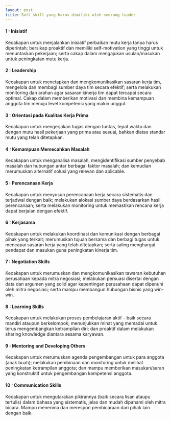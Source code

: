 ```yaml
---
layout: post
title: Soft skill yang harus dimiliki oleh seorang leader
---
```


#### 1 : Inisiatif

Kecakapan untuk menjalankan inisiatif perbaikan mutu kerja tanpa harus diperintah; bersikap proaktif dan memiliki self-motivation yang tinggi untuk menuntaskan pekerjaan; serta cakap dalam mengajukan usulan/masukan untuk peningkatan mutu kerja.

#### 2 : Leadership

Kecakapan untuk menetapkan dan mengkomunikasikan sasaran kerja tim, mengelola dan membagi sumber daya tim secara efektif; serta melakukan monitoring dan arahan agar sasaran kinerja tim dapat tercapai secara optimal. Cakap dalam memberikan motivasi dan membina kemampuan anggota tim menuju level kompetensi yang makin unggul.

#### 3 : Orientasi pada Kualitas Kerja Prima

Kecakapan untuk mengerjakan tugas dengan tuntas, tepat waktu dan dengan mutu hasil pekerjaan yang prima atau sesuai, bahkan diatas standar mutu yang telah ditetapkan.

#### 4 : Kemampuan Memecahkan Masalah

Kecakapan untuk menganalisa masalah, mengidentifikasi sumber penyebab masalah dan hubungan antar berbagai faktor masalah; dan kemudian merumuskan alternatif solusi yang relevan dan aplicable.

#### 5 : Perencanaan Kerja

Kecakapan untuk menyusun perencanaan kerja secara sistematis dan terjadwal dengan baik; melakukan alokasi sumber daya berdasarkan hasil perencanaan; serta melakukan monitoring untuk memastikan rencana kerja dapat berjalan dengan efektif.

#### 6 : Kerjasama

Kecakapan untuk melakukan koordinasi dan komunikasi dengan berbagai pihak yang terkait; merumuskan tujuan bersama dan berbagi tugas untuk mencapai sasaran kerja yang telah ditetapkan; serta saling menghargai pendapat dan masukan guna peningkatan kinerja tim.

#### 7 : Negotiation Skills

Kecakapan untuk merumuskan dan mengkomunikasikan tawaran kebutuhan perusahaan kepada mitra negosiasi; melakukan persuasi disertai dengan data dan argumen yang solid agar kepentingan perusahaan dapat dipenuhi oleh mitra negosiasi; serta mampu membangun hubungan bisnis yang win-win.

#### 8 : Learning Skills

Kecakapan untuk melakukan proses pembelajaran aktif – baik secara mandiri ataupun berkelompok; menunjukkan minat yang memadai untuk terus mengembangkan ketrampilan diri; dan proaktif dalam melakukan sharing knowledge diantara sesama karyawan.

#### 9 : Mentoring and Developing Others

Kecakapan untuk merumuskan agenda pengembangan untuk para anggota (anak buah); melakukan pembinaan dan monitoring untuk melihat peningkatan ketrampilan anggota; dan mampu memberikan masukan/saran yang konstruktif untuk pengembangan kompetensi anggota.

#### 10 : Communication Skills

Kecakapan untuk mengutarakan pikirannya (baik secara lisan ataupu tertulis) dalam bahasa yang sistematis, jelas dan mudah dipahami oleh mitra bicara. Mampu menerima dan merespon pembicaraan dari pihak lain dengan baik.
